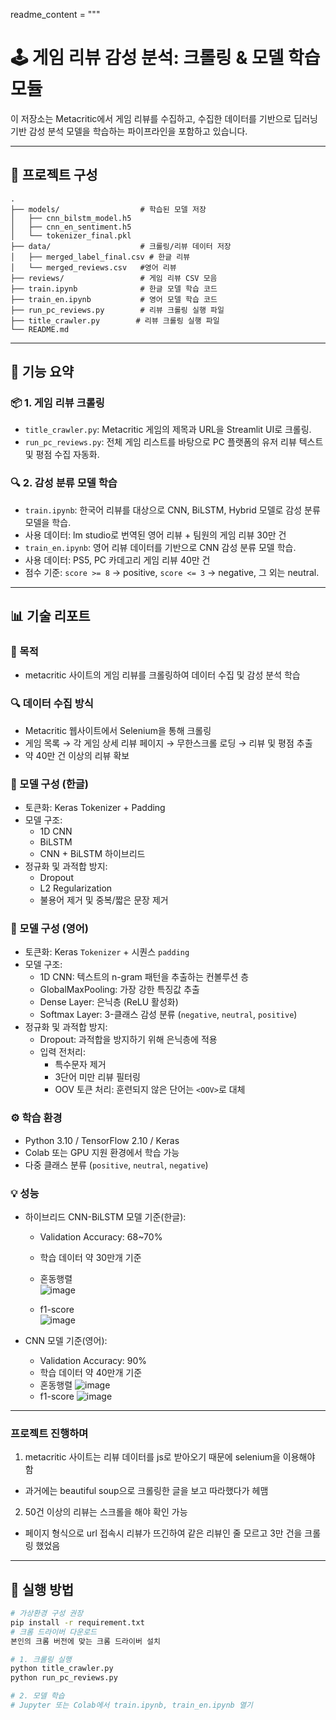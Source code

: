
readme_content = """
# 🕹️ 게임 리뷰 감성 분석: 크롤링 & 모델 학습 모듈

이 저장소는 Metacritic에서 게임 리뷰를 수집하고, 수집한 데이터를 기반으로 딥러닝 기반 감성 분석 모델을 학습하는 파이프라인을 포함하고 있습니다.

---

## 📁 프로젝트 구성

```
.
├── models/                  # 학습된 모델 저장
│   ├── cnn_bilstm_model.h5
│   ├── cnn_en_sentiment.h5
│   └── tokenizer_final.pkl
├── data/                    # 크롤링/리뷰 데이터 저장
│   ├── merged_label_final.csv # 한글 리뷰
│   └── merged_reviews.csv   #영어 리뷰
├── reviews/                 # 게임 리뷰 CSV 모음
├── train.ipynb              # 한글 모델 학습 코드
├── train_en.ipynb           # 영어 모델 학습 코드
├── run_pc_reviews.py        # 리뷰 크롤링 실행 파일
├── title_crawler.py        # 리뷰 크롤링 실행 파일
└── README.md
```
---

## 🧩 기능 요약

### 📦 1. 게임 리뷰 크롤링

- `title_crawler.py`: Metacritic 게임의 제목과 URL을 Streamlit UI로 크롤링.
- `run_pc_reviews.py`: 전체 게임 리스트를 바탕으로 PC 플랫폼의 유저 리뷰 텍스트 및 평점 수집 자동화.

### 🔍 2. 감성 분류 모델 학습

- `train.ipynb`: 한국어 리뷰를 대상으로 CNN, BiLSTM, Hybrid 모델로 감성 분류 모델을 학습.
- 사용 데이터: lm studio로 번역된 영어 리뷰 + 팀원의 게임 리뷰 30만 건
- `train_en.ipynb`: 영어 리뷰 데이터를 기반으로 CNN 감성 분류 모델 학습.
- 사용 데이터: PS5, PC 카데고리 게임 리뷰 40만 건
- 점수 기준: `score >= 8` → positive, `score <= 3` → negative, 그 외는 neutral.

---

## 📊 기술 리포트

### 🎯 목적

- metacritic 사이트의 게임 리뷰를 크롤링하여 데이터 수집 및 감성 분석 학습

### 🔍 데이터 수집 방식

- Metacritic 웹사이트에서 Selenium을 통해 크롤링
- 게임 목록 → 각 게임 상세 리뷰 페이지 → 무한스크롤 로딩 → 리뷰 및 평점 추출
- 약 40만 건 이상의 리뷰 확보

### 🧠 모델 구성 (한글)

- 토큰화: Keras Tokenizer + Padding
- 모델 구조:
  - 1D CNN
  - BiLSTM
  - CNN + BiLSTM 하이브리드
- 정규화 및 과적합 방지:
  - Dropout
  - L2 Regularization
  - 불용어 제거 및 중복/짧은 문장 제거

### 🧠 모델 구성 (영어)

- 토큰화: Keras `Tokenizer` + 시퀀스 `padding`
- 모델 구조:
  - 1D CNN: 텍스트의 n-gram 패턴을 추출하는 컨볼루션 층
  - GlobalMaxPooling: 가장 강한 특징값 추출
  - Dense Layer: 은닉층 (ReLU 활성화)
  - Softmax Layer: 3-클래스 감성 분류 (`negative`, `neutral`, `positive`)
- 정규화 및 과적합 방지:
  - Dropout: 과적합을 방지하기 위해 은닉층에 적용
  - 입력 전처리:
    - 특수문자 제거
    - 3단어 미만 리뷰 필터링
    - OOV 토큰 처리: 훈련되지 않은 단어는 `<OOV>`로 대체


### ⚙️ 학습 환경

- Python 3.10 / TensorFlow 2.10 / Keras
- Colab 또는 GPU 지원 환경에서 학습 가능
- 다중 클래스 분류 (`positive`, `neutral`, `negative`)

### 💡 성능

- 하이브리드 CNN-BiLSTM 모델 기준(한글):
  - Validation Accuracy: 68~70%
  - 학습 데이터 약 30만개 기준

  - 혼동행렬   
  ![image](https://github.com/user-attachments/assets/a44278e6-4614-46aa-912d-d7ab2e20a0ec)
  - f1-score   
  ![image](https://github.com/user-attachments/assets/a1cb4b4e-ff35-495b-a4ae-4411e70ab640)


- CNN 모델 기준(영어):
  - Validation Accuracy: 90%
  - 학습 데이터 약 40만개 기준
  - 혼동행렬
  ![image](https://github.com/user-attachments/assets/10c8c1fe-0983-49c9-adb8-db448b8bc4a2)
  - f1-score
  ![image](https://github.com/user-attachments/assets/cb8b9b12-f20c-4d76-be12-d74d7b94c1f6)

---

### 프로젝트 진행하며 
1. metacritic 사이트는 리뷰 데이터를 js로 받아오기 때문에 selenium을 이용해야 함
- 과거에는 beautiful soup으로 크롤링한 글을 보고 따라했다가 헤맴
2. 50건 이상의 리뷰는 스크롤을 해야 확인 가능
- 페이지 형식으로 url 접속시 리뷰가 뜨긴하여 같은 리뷰인 줄 모르고 3만 건을 크롤링 했었음

---

## 🚀 실행 방법

```bash
# 가상환경 구성 권장
pip install -r requirement.txt
# 크롬 드라이버 다운로드
본인의 크롬 버전에 맞는 크롬 드라이버 설치

# 1. 크롤링 실행
python title_crawler.py
python run_pc_reviews.py

# 2. 모델 학습
# Jupyter 또는 Colab에서 train.ipynb, train_en.ipynb 열기
